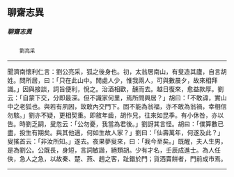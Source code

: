 

## 聊齋志異

##### 聊齋志異
　　`劉亮采`

* * *

聞濟南懷利仁言：劉公亮采，狐之後身也。初，太翁居南山，有叟造其廬，自言胡姓。問所居，曰：「只在此山中。閒處人少，惟我兩人，可與數晨夕，故來相拜識。」因與接談，詞旨便利，悅之。治酒相歡，醺而去。越日復來，愈益款厚。劉云：「自蒙下交，分即最深。但不識家何里，焉所問興居？」胡曰：「不敢諱，實山中之老狐也。與若有夙因，故敢內交門下。固不能為翁福，亦不敢為翁禍，幸相信勿駭。」劉亦不疑，更相契重。即敘年齒，胡作兄，往來如昆季。有小休咎，亦以告。時劉乏嗣，叟忽云：「公勿憂，我當為君後。」劉訝其言怪。胡曰：「僕算數已盡，投生有期矣。與其他適，何如生故人家？」劉曰：「仙壽萬年，何遂及此？」叟搖首云：「非汝所知。」遂去。夜果夢叟來，曰：「我今至矣。」既醒，夫人生男，是為劉公。公既長，身短，言詞敏諧，絕類胡。少有才名，壬辰成進士。為人任俠，急人之急，以故秦、楚、燕、趙之客，趾錯於門；貨酒賣餅者，門前成市焉。

* * *

